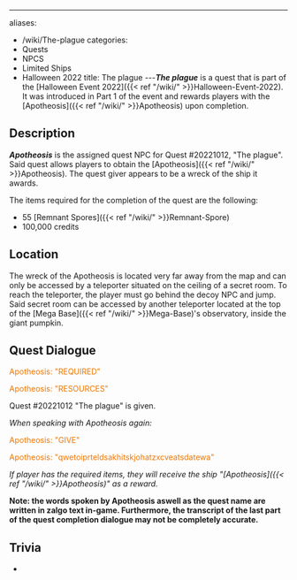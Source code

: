---
aliases:
- /wiki/The-plague
categories:
- Quests
- NPCS
- Limited Ships
- Halloween 2022
title: The plague
---**_The plague_** is a quest that is part of the [Halloween Event 2022]({{< ref "/wiki/" >}}Halloween-Event-2022). It was introduced in Part 1 of the event and rewards players with the [Apotheosis]({{< ref "/wiki/" >}}Apotheosis) upon completion.

## Description

**_Apotheosis_** is the assigned quest NPC for Quest #20221012, "The plague". Said quest allows players to obtain the [Apotheosis]({{< ref "/wiki/" >}}Apotheosis). The quest giver appears to be a wreck of the ship it awards.

The items required for the completion of the quest are the following:

- 55 [Remnant Spores]({{< ref "/wiki/" >}}Remnant-Spore)
- 100,000 credits

## Location

The wreck of the Apotheosis is located very far away from the map and can only be accessed by a teleporter situated on the ceiling of a secret room. To reach the teleporter, the player must go behind the decoy NPC and jump. Said secret room can be accessed by another teleporter located at the top of the [Mega Base]({{< ref "/wiki/" >}}Mega-Base)'s observatory, inside the giant pumpkin.

## Quest Dialogue 

<span style="color:#ee7600">Apotheosis: "REQUIRED"</span>

[Player]: "What?"

<span style="color:#ee7600">Apotheosis: "RESOURCES"</span>

Quest #20221012 "The plague" is given.

_When speaking with Apotheosis again:_

<span style="color:#ee7600">Apotheosis: "GIVE"</span>

[Player]: "Here."

<span style="color:#ee7600">Apotheosis: "qwetoiprteldsakhitskjohatzxcveatsdatewa"</span>

_If player has the required items, they will receive the ship "[Apotheosis]({{< ref "/wiki/" >}}Apotheosis)" as a reward._

**Note: the words spoken by Apotheosis aswell as the quest name are written in zalgo text in-game. Furthermore, the transcript of the last part of the quest completion dialogue may not be completely accurate.**

## Trivia

-